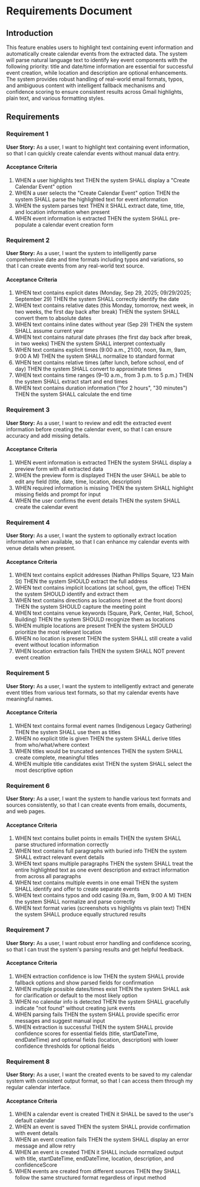 # Requirements Document

## Introduction

This feature enables users to highlight text containing event information and automatically create calendar events from the extracted data. The system will parse natural language text to identify key event components with the following priority: title and date/time information are essential for successful event creation, while location and description are optional enhancements. The system provides robust handling of real-world email formats, typos, and ambiguous content with intelligent fallback mechanisms and confidence scoring to ensure consistent results across Gmail highlights, plain text, and various formatting styles.

## Requirements

### Requirement 1

**User Story:** As a user, I want to highlight text containing event information, so that I can quickly create calendar events without manual data entry.

#### Acceptance Criteria

1. WHEN a user highlights text THEN the system SHALL display a "Create Calendar Event" option
2. WHEN a user selects the "Create Calendar Event" option THEN the system SHALL parse the highlighted text for event information
3. WHEN the system parses text THEN it SHALL extract date, time, title, and location information when present
4. WHEN event information is extracted THEN the system SHALL pre-populate a calendar event creation form

### Requirement 2

**User Story:** As a user, I want the system to intelligently parse comprehensive date and time formats including typos and variations, so that I can create events from any real-world text source.

#### Acceptance Criteria

1. WHEN text contains explicit dates (Monday, Sep 29, 2025; 09/29/2025; September 29) THEN the system SHALL correctly identify the date
2. WHEN text contains relative dates (this Monday, tomorrow, next week, in two weeks, the first day back after break) THEN the system SHALL convert them to absolute dates
3. WHEN text contains inline dates without year (Sep 29) THEN the system SHALL assume current year
4. WHEN text contains natural date phrases (the first day back after break, in two weeks) THEN the system SHALL interpret contextually
5. WHEN text contains explicit times (9:00 a.m., 21:00, noon, 9a.m, 9am, 9:00 A M) THEN the system SHALL normalize to standard format
6. WHEN text contains relative times (after lunch, before school, end of day) THEN the system SHALL convert to approximate times
7. WHEN text contains time ranges (9–10 a.m., from 3 p.m. to 5 p.m.) THEN the system SHALL extract start and end times
8. WHEN text contains duration information ("for 2 hours", "30 minutes") THEN the system SHALL calculate the end time

### Requirement 3

**User Story:** As a user, I want to review and edit the extracted event information before creating the calendar event, so that I can ensure accuracy and add missing details.

#### Acceptance Criteria

1. WHEN event information is extracted THEN the system SHALL display a preview form with all extracted data
2. WHEN the preview form is displayed THEN the user SHALL be able to edit any field (title, date, time, location, description)
3. WHEN required information is missing THEN the system SHALL highlight missing fields and prompt for input
4. WHEN the user confirms the event details THEN the system SHALL create the calendar event

### Requirement 4

**User Story:** As a user, I want the system to optionally extract location information when available, so that I can enhance my calendar events with venue details when present.

#### Acceptance Criteria

1. WHEN text contains explicit addresses (Nathan Phillips Square, 123 Main St) THEN the system SHOULD extract the full address
2. WHEN text contains implicit locations (at school, gym, the office) THEN the system SHOULD identify and extract them
3. WHEN text contains directions as locations (meet at the front doors) THEN the system SHOULD capture the meeting point
4. WHEN text contains venue keywords (Square, Park, Center, Hall, School, Building) THEN the system SHOULD recognize them as locations
5. WHEN multiple locations are present THEN the system SHOULD prioritize the most relevant location
6. WHEN no location is present THEN the system SHALL still create a valid event without location information
7. WHEN location extraction fails THEN the system SHALL NOT prevent event creation

### Requirement 5

**User Story:** As a user, I want the system to intelligently extract and generate event titles from various text formats, so that my calendar events have meaningful names.

#### Acceptance Criteria

1. WHEN text contains formal event names (Indigenous Legacy Gathering) THEN the system SHALL use them as titles
2. WHEN no explicit title is given THEN the system SHALL derive titles from who/what/where context
3. WHEN titles would be truncated sentences THEN the system SHALL create complete, meaningful titles
4. WHEN multiple title candidates exist THEN the system SHALL select the most descriptive option

### Requirement 6

**User Story:** As a user, I want the system to handle various text formats and sources consistently, so that I can create events from emails, documents, and web pages.

#### Acceptance Criteria

1. WHEN text contains bullet points in emails THEN the system SHALL parse structured information correctly
2. WHEN text contains full paragraphs with buried info THEN the system SHALL extract relevant event details
3. WHEN text spans multiple paragraphs THEN the system SHALL treat the entire highlighted text as one event description and extract information from across all paragraphs
4. WHEN text contains multiple events in one email THEN the system SHALL identify and offer to create separate events
5. WHEN text contains typos and odd casing (9a.m, 9am, 9:00 A M) THEN the system SHALL normalize and parse correctly
6. WHEN text format varies (screenshots vs highlights vs plain text) THEN the system SHALL produce equally structured results

### Requirement 7

**User Story:** As a user, I want robust error handling and confidence scoring, so that I can trust the system's parsing results and get helpful feedback.

#### Acceptance Criteria

1. WHEN extraction confidence is low THEN the system SHALL provide fallback options and show parsed fields for confirmation
2. WHEN multiple possible dates/times exist THEN the system SHALL ask for clarification or default to the most likely option
3. WHEN no calendar info is detected THEN the system SHALL gracefully indicate "not found" without creating junk events
4. WHEN parsing fails THEN the system SHALL provide specific error messages and suggest manual input
5. WHEN extraction is successful THEN the system SHALL provide confidence scores for essential fields (title, startDateTime, endDateTime) and optional fields (location, description) with lower confidence thresholds for optional fields

### Requirement 8

**User Story:** As a user, I want the created events to be saved to my calendar system with consistent output format, so that I can access them through my regular calendar interface.

#### Acceptance Criteria

1. WHEN a calendar event is created THEN it SHALL be saved to the user's default calendar
2. WHEN an event is saved THEN the system SHALL provide confirmation with event details
3. WHEN an event creation fails THEN the system SHALL display an error message and allow retry
4. WHEN an event is created THEN it SHALL include normalized output with title, startDateTime, endDateTime, location, description, and confidenceScore
5. WHEN events are created from different sources THEN they SHALL follow the same structured format regardless of input method